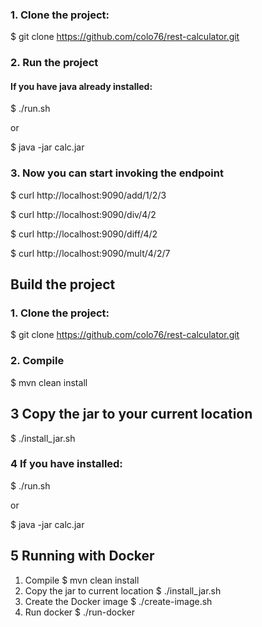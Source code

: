 ### 1. Clone the project: ###

$ git clone https://github.com/colo76/rest-calculator.git

### 2. Run the project ### 

#### If you have java already installed: ####

$ ./run.sh 

or

$ java -jar calc.jar 

### 3. Now you can start invoking the endpoint ###

$ curl http://localhost:9090/add/1/2/3

$ curl http://localhost:9090/div/4/2

$ curl http://localhost:9090/diff/4/2

$ curl http://localhost:9090/mult/4/2/7


## Build the project ##

### 1.  Clone the project: ###

$ git clone https://github.com/colo76/rest-calculator.git

### 2.  Compile ###

$ mvn clean install

## 3 Copy the jar to your current location ## 

$ ./install_jar.sh

### 4 If you have installed: ###

$ ./run.sh 

or

$ java -jar calc.jar 

## 5 Running with Docker ##
1. Compile 
$ mvn clean install
2. Copy the jar to current location
$ ./install_jar.sh
3. Create the Docker image
$ ./create-image.sh
4. Run docker
$ ./run-docker